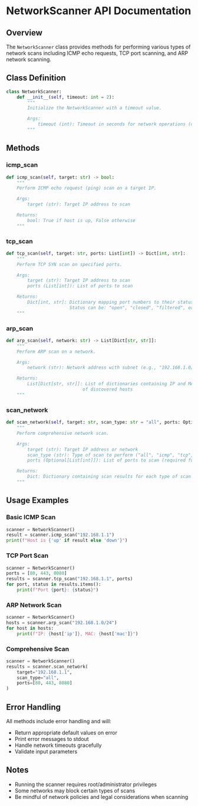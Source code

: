 # NetworkScanner API Documentation

## Overview

The `NetworkScanner` class provides methods for performing various types of network scans including ICMP echo requests, TCP port scanning, and ARP network scanning.

## Class Definition

```python
class NetworkScanner:
    def __init__(self, timeout: int = 2):
        """
        Initialize the NetworkScanner with a timeout value.

        Args:
            timeout (int): Timeout in seconds for network operations (default: 2)
        """
```

## Methods

### icmp_scan

```python
def icmp_scan(self, target: str) -> bool:
    """
    Perform ICMP echo request (ping) scan on a target IP.

    Args:
        target (str): Target IP address to scan

    Returns:
        bool: True if host is up, False otherwise
    """
```

### tcp_scan

```python
def tcp_scan(self, target: str, ports: List[int]) -> Dict[int, str]:
    """
    Perform TCP SYN scan on specified ports.

    Args:
        target (str): Target IP address to scan
        ports (List[int]): List of ports to scan

    Returns:
        Dict[int, str]: Dictionary mapping port numbers to their status
                        Status can be: "open", "closed", "filtered", or "error"
    """
```

### arp_scan

```python
def arp_scan(self, network: str) -> List[Dict[str, str]]:
    """
    Perform ARP scan on a network.

    Args:
        network (str): Network address with subnet (e.g., "192.168.1.0/24")

    Returns:
        List[Dict[str, str]]: List of dictionaries containing IP and MAC addresses
                             of discovered hosts
    """
```

### scan_network

```python
def scan_network(self, target: str, scan_type: str = "all", ports: Optional[List[int]] = None) -> Dict:
    """
    Perform comprehensive network scan.

    Args:
        target (str): Target IP address or network
        scan_type (str): Type of scan to perform ("all", "icmp", "tcp", or "arp")
        ports (Optional[List[int]]): List of ports to scan (required for TCP scan)

    Returns:
        Dict: Dictionary containing scan results for each type of scan performed
    """
```

## Usage Examples

### Basic ICMP Scan

```python
scanner = NetworkScanner()
result = scanner.icmp_scan("192.168.1.1")
print(f"Host is {'up' if result else 'down'}")
```

### TCP Port Scan

```python
scanner = NetworkScanner()
ports = [80, 443, 8080]
results = scanner.tcp_scan("192.168.1.1", ports)
for port, status in results.items():
    print(f"Port {port}: {status}")
```

### ARP Network Scan

```python
scanner = NetworkScanner()
hosts = scanner.arp_scan("192.168.1.0/24")
for host in hosts:
    print(f"IP: {host['ip']}, MAC: {host['mac']}")
```

### Comprehensive Scan

```python
scanner = NetworkScanner()
results = scanner.scan_network(
    target="192.168.1.1",
    scan_type="all",
    ports=[80, 443, 8080]
)
```

## Error Handling

All methods include error handling and will:

-   Return appropriate default values on error
-   Print error messages to stdout
-   Handle network timeouts gracefully
-   Validate input parameters

## Notes

-   Running the scanner requires root/administrator privileges
-   Some networks may block certain types of scans
-   Be mindful of network policies and legal considerations when scanning
